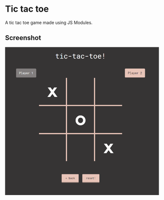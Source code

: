 # Tic tac toe

A tic tac toe game made using JS Modules.

## Screenshot

<img src="/assets/capture.PNG">

